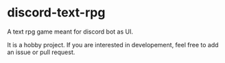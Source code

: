 # discord-text-rpg
A text rpg game meant for discord bot as UI.

It is a hobby project. If you are interested in developement, feel free to add an issue or pull request.
